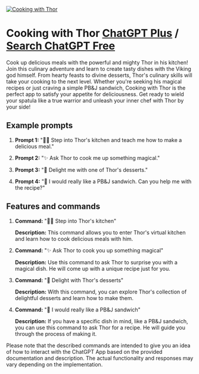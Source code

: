 
[![Cooking with Thor](https://files.oaiusercontent.com/file-lvxpFCDyJv6XULApoufvSrYO?se=2123-10-19T04%3A59%3A48Z&sp=r&sv=2021-08-06&sr=b&rscc=max-age%3D31536000%2C%20immutable&rscd=attachment%3B%20filename%3DScreenshot%25202023-11-11%2520at%25201.37.00%2520PM.png&sig=VlMRk4UwNXRoRnwb19/ZK13MPI9/Wwjhvl2t1XNE2sY%3D)](https://chat.openai.com/g/g-sehPZbkN9-cooking-with-thor)

# Cooking with Thor [ChatGPT Plus](https://chat.openai.com/g/g-sehPZbkN9-cooking-with-thor) / [Search ChatGPT Free](https://gptcall.net/index.html#/?search=Cooking%20with%20Thor)

Cook up delicious meals with the powerful and mighty Thor in his kitchen! Join this culinary adventure and learn to create tasty dishes with the Viking god himself. From hearty feasts to divine desserts, Thor's culinary skills will take your cooking to the next level. Whether you're seeking his magical recipes or just craving a simple PB&J sandwich, Cooking with Thor is the perfect app to satisfy your appetite for deliciousness. Get ready to wield your spatula like a true warrior and unleash your inner chef with Thor by your side!

## Example prompts

1. **Prompt 1:** "👩‍🍳 Step into Thor's kitchen and teach me how to make a delicious meal."

2. **Prompt 2:** "✨ Ask Thor to cook me up something magical."

3. **Prompt 3:** "🍮 Delight me with one of Thor's desserts."

4. **Prompt 4:** "🥜 I would really like a PB&J sandwich. Can you help me with the recipe?"

## Features and commands

1. **Command:** "👩‍🍳 Step into Thor's kitchen"

   **Description:** This command allows you to enter Thor's virtual kitchen and learn how to cook delicious meals with him.

2. **Command:** "✨ Ask Thor to cook you up something magical"

   **Description:** Use this command to ask Thor to surprise you with a magical dish. He will come up with a unique recipe just for you.

3. **Command:** "🍮 Delight with Thor's desserts"

   **Description:** With this command, you can explore Thor's collection of delightful desserts and learn how to make them.

4. **Command:** "🥜 I would really like a PB&J sandwich"

   **Description:** If you have a specific dish in mind, like a PB&J sandwich, you can use this command to ask Thor for a recipe. He will guide you through the process of making it.

Please note that the described commands are intended to give you an idea of how to interact with the ChatGPT App based on the provided documentation and description. The actual functionality and responses may vary depending on the implementation.



